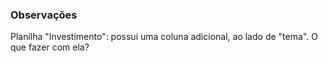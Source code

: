 ### Observações

Planilha "Investimento": possui uma coluna adicional, ao lado de "tema". O que fazer com ela?